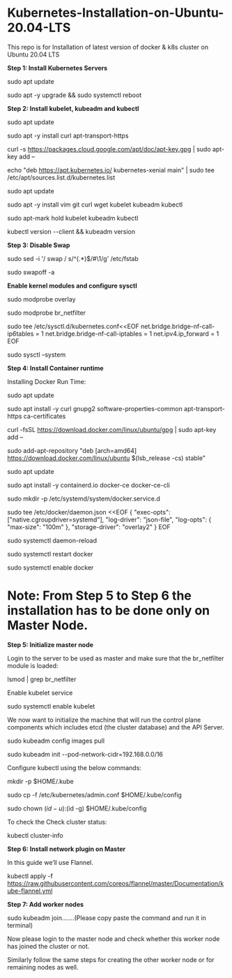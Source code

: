 # Kubernetes-Installation-on-Ubuntu-20.04-LTS
This repo is for Installation of latest version of docker &amp; k8s cluster on Ubuntu 20.04 LTS

**Step 1: Install Kubernetes Servers**

sudo apt update

sudo apt -y upgrade && sudo systemctl reboot

**Step 2: Install kubelet, kubeadm and kubectl**

sudo apt update

sudo apt -y install curl apt-transport-https

curl -s https://packages.cloud.google.com/apt/doc/apt-key.gpg | sudo apt-key add –

echo "deb https://apt.kubernetes.io/ kubernetes-xenial main" | sudo tee /etc/apt/sources.list.d/kubernetes.list

sudo apt update

sudo apt -y install vim git curl wget kubelet kubeadm kubectl

sudo apt-mark hold kubelet kubeadm kubectl

kubectl version --client && kubeadm version

**Step 3: Disable Swap**

sudo sed -i '/ swap / s/^\(.*\)$/#\1/g' /etc/fstab

sudo swapoff -a

**Enable kernel modules and configure sysctl**

sudo modprobe overlay

sudo modprobe br_netfilter

sudo tee /etc/sysctl.d/kubernetes.conf<<EOF
net.bridge.bridge-nf-call-ip6tables = 1
net.bridge.bridge-nf-call-iptables = 1
net.ipv4.ip_forward = 1
EOF

sudo sysctl –system

**Step 4: Install Container runtime**

Installing Docker Run Time:

sudo apt update

sudo apt install -y curl gnupg2 software-properties-common apt-transport-https ca-certificates

curl -fsSL https://download.docker.com/linux/ubuntu/gpg | sudo apt-key add –

sudo add-apt-repository "deb [arch=amd64] https://download.docker.com/linux/ubuntu $(lsb_release -cs) stable"

sudo apt update

sudo apt install -y containerd.io docker-ce docker-ce-cli

sudo mkdir -p /etc/systemd/system/docker.service.d

sudo tee /etc/docker/daemon.json <<EOF
{
  "exec-opts": ["native.cgroupdriver=systemd"],
  "log-driver": "json-file",
  "log-opts": {
    "max-size": "100m"
  },
  "storage-driver": "overlay2"
}
EOF

sudo systemctl daemon-reload

sudo systemctl restart docker

sudo systemctl enable docker

# **Note: From Step 5 to Step 6 the installation has to be   done only on Master Node.**

**Step 5: Initialize master node**

Login to the server to be used as master and make sure that the br_netfilter module is loaded:

lsmod | grep br_netfilter

Enable kubelet service

sudo systemctl enable kubelet

We now want to initialize the machine that will run the control plane components which includes etcd (the cluster database) and the API Server.

sudo kubeadm config images pull

sudo kubeadm init --pod-network-cidr=192.168.0.0/16

Configure kubectl using the below commands:

mkdir -p $HOME/.kube

sudo cp -f /etc/kubernetes/admin.conf $HOME/.kube/config

sudo chown $(id -u):$(id -g) $HOME/.kube/config

To check the Check cluster status:

kubectl cluster-info

**Step 6: Install network plugin on Master**

In this guide we’ll use Flannel.

kubectl apply -f https://raw.githubusercontent.com/coreos/flannel/master/Documentation/kube-flannel.yml

**Step 7: Add worker nodes**

sudo kubeadm join.......(Please copy paste the command and run it in terminal)

Now please login to the master node and check whether this worker node has joined the cluster or not.

Similarly follow the same steps for creating the other worker node or for remaining nodes as well.







